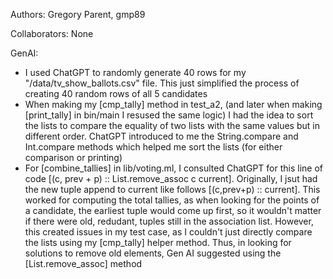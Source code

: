 Authors: Gregory Parent, gmp89

Collaborators: None

GenAI:
- I used ChatGPT to randomly generate 40 rows for my "/data/tv_show_ballots.csv" file. This just simplified the process of creating 40 random rows of all 5 candidates
- When making my [cmp_tally] method in test_a2, (and later when making [print_tally] in bin/main I resused the same logic) I had the idea to sort the lists to compare the equality of two lists with the same values but in different order. ChatGPT introduced to me the String.compare and Int.compare methods which helped me sort the lists (for either comparison or printing)
- For [combine_tallies] in lib/voting.ml, I consulted ChatGPT for this line of code [(c, prev + p) :: List.remove_assoc c current]. Originally, I jsut had the new tuple append to current like follows [(c,prev+p) :: current]. This worked for computing the total tallies, as when looking for the points of a candidate, the earliest tuple would come up first, so it wouldn't matter if there were old, redudant, tuples still in the association list. However, this created issues in my test case, as I couldn't just directly compare the lists using my [cmp_tally] helper method. Thus, in looking for solutions to remove old elements, Gen AI suggested using the [List.remove_assoc] method